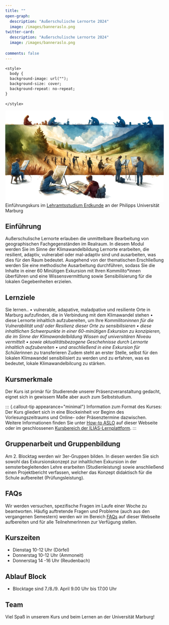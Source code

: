 ```yaml
---
title: ""
open-graph:
  description: "Außerschulische Lernorte 2024"
  image: /images/banneraslo.png
twitter-card:
  description: "Außerschulische Lernorte 2024"
  image: /images/banneraslo.png

comments: false
---
```


```{=html}
<style>
  body {
  background-image: url("");
  background-size: cover;
  background-repeat: no-repeat;
}
  
</style>
```
![](/images/banneraslo.png)
Einführungskurs im [Lehramtsstudium Erdkunde](https://www.uni-marburg.de/de/fb19/studium/studiengaenge/erdkunde-lehramt-gymnasium/herzlich-willkommen-beim-bachelor-geographie) an der Philipps Universität Marburg

## Einführung

Außerschulische Lernorte erlauben die unmittelbare Bearbeitung von geographischen Fachgegenständen im Realraum. In diesem Modul werden Sie im Sinne der Klimawandelbildung Lernorte erarbeiten, die resilient, adaptiv, vulnerabel oder mal-adaptiv sind und ausarbeiten, was dies für den Raum bedeutet. Ausgehend von der thematischen Erschließung werden Sie eine methodische Ausarbeitung durchführen, sodass Sie die Inhalte in einer 60 Minütigen Exkursion mit Ihren Kommilito*innen überführen und eine Wissensvermittlung sowie Sensibilisierung für die lokalen Gegebenheiten erzielen. 

## Lernziele

Sie lernen.. 
    • vulnerable, adapative, maladpative und resiliente Orte in Marburg aufzufinden, die in Verbindung mit dem Klimawandel stehen 
    • diese Lernorte inhaltlich aufzubereiten, um Ihre Kommiliton*innen für die Vulnerabilität und/ oder Resilienz dieser Orte zu sensibilisieren 
    • diese inhaltlichen Schwerpunkte in einer 60-minütigen Exkursion zu konzipieren, die im Sinne der Klimawandelbildung Wissen auf universitären Niveau vermittelt
    • sowie aktualitätsbezogene Geschehnisse durch Lernorte inhaltlich aufzubereiten 
    • und anschließend in eine Exkursion für Schüler*innen zu transferieren 
Zudem steht an erster Stelle, selbst für den lokalen Klimawandel sensibilisiert zu werden und zu erfahren, was es bedeutet, lokale Klimawandelbilcung zu stärken. 


## Kursmerkmale

Der Kurs ist primär für Studierende unserer Präsenzveranstaltung gedacht, eignet sich in gewissem Maße aber auch zum Selbststudium.

::: {.callout-tip appearance="minimal"}
Information zum Format des Kurses: Der Kurs gliedert sich in eine Blockeinheit vor Beginn des Vorlesungszeitraums und Online- oder Präsenztermine dazwischen. Weitere Informationen finden Sie unter [How-to ASLO](unit00/unit00-01-howto.qmd) auf dieser Webseite oder im geschlossenen [Kursbereich der ILIAS-Lernplattform](https://ilias.uni-marburg.de/ilias.php).
:::

## Gruppenarbeit und Gruppenbildung 
Am 2. Blocktag werden wir 3er-Gruppen bilden. In diesen werden Sie sich sowohl das Exkursionskonzept zur inhaltlichen Exkursion in der semsterbegleitenden Lehre erarbeiten (Studienleistung) sowie anschließend einen Projektbericht verfassen, welcher das Konzept didaktisch für die Schule aufbereitet (Prüfungsleistung).

## FAQs

Wir werden versuchen, spezifische Fragen im Laufe einer Woche zu beantworten. Häufig auftretende Fragen und Probleme (auch aus den vergangenen Semestern) werden wir im Bereich [FAQs](unit00/unit00-faq.qmd) auf dieser Webseite aufbereiten und für alle TeilnehmerInnen zur Verfügung stellen.

## Kurszeiten
* Dienstag 10-12 Uhr (Dörfel)
* Donnerstag 10-12 Uhr (Ammoneit)
* Donnerstag 14 -16 Uhr (Reudenbach)

## Ablauf Block 

* Blocktage sind 7./8./9. April 9.00 Uhr bis 17.00 Uhr



## Team

Viel Spaß in unserem Kurs und beim Lernen an der Universität Marburg!
